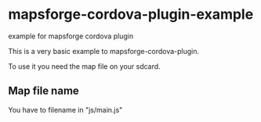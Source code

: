 mapsforge-cordova-plugin-example
================================

example for mapsforge cordova plugin

This is a very basic example to mapsforge-cordova-plugin.

To use it you need the map file on your sdcard. 

Map file name
-------------------
You have to filename in "js/main.js"


